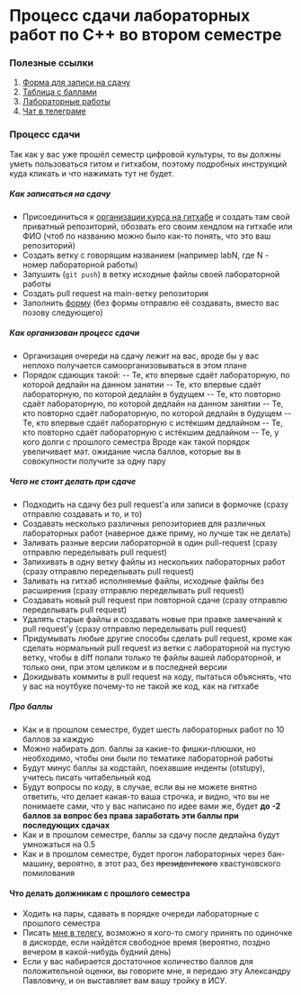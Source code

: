 # Процесс сдачи лабораторных работ по C++ во втором семестре

### Полезные ссылки
1. [Форма для записи на сдачу](https://docs.google.com/forms/u/1/d/1ueBV-YM7krqSBqcEWoN_LtJwoN_MXFPFLqI5OocNlck/edit?usp=forms_home&ths=true)
2. [Таблица с баллами](https://docs.google.com/spreadsheets/d/1DCt1BghDfeLYcfi6RoLa2FtGAa0j5I-Y8VtIF4Y5cvE/edit?usp=sharing)
3. [Лабораторные работы](https://drive.google.com/drive/folders/1aWLTrzNKEqVGmjpx_8-PRPdBTCPJBv56)
4. [Чат в телеграме](https://t.me/+pu91UlbvGF0xNDYy)

### Процесс сдачи
Так как у вас уже прошёл семестр цифровой культуры, то вы должны уметь пользоваться гитом и гитхабом, поэтому подробных инструкций куда кликать и что нажимать тут не будет. 

##### Как записаться на сдачу
* Присоединиться к [организации курса на гитхабе](https://github.com/IS-prog-21-22) и создать там свой приватный репозиторий, обозвать его своим хендлом на гитхабе или ФИО (чтоб по названию можно было как-то понять, что это ваш репозиторий)
* Создать ветку с говорящим названием (например labN, где N - номер лабораторной работы)
* Запушить (`git push`) в ветку исходные файлы своей лабораторной работы
* Создать pull request на main-ветку репозитория
* Заполнить [форму](https://docs.google.com/forms/u/1/d/1ueBV-YM7krqSBqcEWoN_LtJwoN_MXFPFLqI5OocNlck/edit?usp=forms_home&ths=true) (без формы отправлю её создавать, вместо вас позову следующего)

##### Как организован процесс сдачи
* Организация очереди на сдачу лежит на вас, вроде бы у вас неплохо получается самоорганизовываться в этом плане
* Порядок сдающих такой: 
-- Те, кто впервые сдаёт лабораторную, по которой дедлайн на данном занятии
-- Те, кто впервые сдаёт лабораторную, по которой дедлайн в будущем
-- Те, кто повторно сдаёт лабораторную, по которой дедлайн на данном занятии
-- Те, кто повторно сдаёт лабораторную, по которой дедлайн в будущем
-- Те, кто впервые сдаёт лабораторную с истёкшим дедлайном
-- Те, кто повторно сдаёт лабораторную с истёкшим дедлайном
-- Те, у кого долги с прошлого семестра
Вроде как такой порядок увеличивает мат. ожидание числа баллов, которые вы в совокупности получите за одну пару

##### Чего не стоит делать при сдаче
* Подходить на сдачу без pull request'а или записи в формочке (сразу отправлю создавать и то, и то)
* Создавать несколько различных репозиториев для различных лабораторных работ (наверное даже приму, но лучше так не делать)
* Заливать разные версии лабораторной в один pull-request (сразу отправлю переделывать pull request)
* Запихивать в одну ветку файлы из нескольких лабораторных работ (сразу отправлю переделывать pull request)
* Заливать на гитхаб исполняемые файлы, исходные файлы без расширения (сразу отправлю переделывать pull request)
* Создавать новый pull request при повторной сдаче (сразу отправлю переделывать pull request)
* Удалять старые файлы и создавать новые при правке замечаний к pull request'у (сразу отправлю переделывать pull request)
* Придумывать любые другие способы сделать pull request, кроме как сделать нормальный pull request из ветки с лабораторной на пустую ветку, чтобы в diff попали только те файлы вашей лабораторной, и только они, при этом целиком и в последней версии
* Докидывать коммиты в pull request на ходу, пытаться объяснять, что у вас на ноутбуке почему-то не такой же код, как на гитхабе

##### Про баллы
* Как и в прошлом семестре, будет шесть лабораторных работ по 10 баллов за каждую
* Можно набирать доп. баллы за какие-то фишки-плюшки, но необходимо, чтобы они были по тематике лабораторной работы
* Будут минус баллы за кодстайл, поехавшие инденты (otstupy), учитесь писать читабельный код
* Будут вопросы по коду, в случае, если вы не можете внятно ответить, что делает какая-то ваша строчка, и видно, что вы не понимаете сами, что у вас написано по идее вами же, будет **до -2 баллов за вопрос без права заработать эти баллы при последующих сдачах** 
* Как и в прошлом семестре, баллы за сдачу после дедлайна будут умножаться на 0.5
* Как и в прошлом семестре, будет прогон лабораторных через бан-машину, вероятно, в этот раз, без ~~президентского~~ хвастуновского помилования

#### Что делать должникам с прошлого семестра
* Ходить на пары, сдавать в порядке очереди лабораторные с прошлого семестра
* Писать [мне в телегу](https://t.me/catghoti), возможно я кого-то смогу принять по одиночке в дискорде, если найдётся свободное время (вероятно, поздно вечером в какой-нибудь будний день)
* Если у вас набирается достаточное количество баллов для положительной оценки, вы говорите мне, я передаю эту Александру Павловичу, и он выставляет вам вашу тройку в ИСУ.


